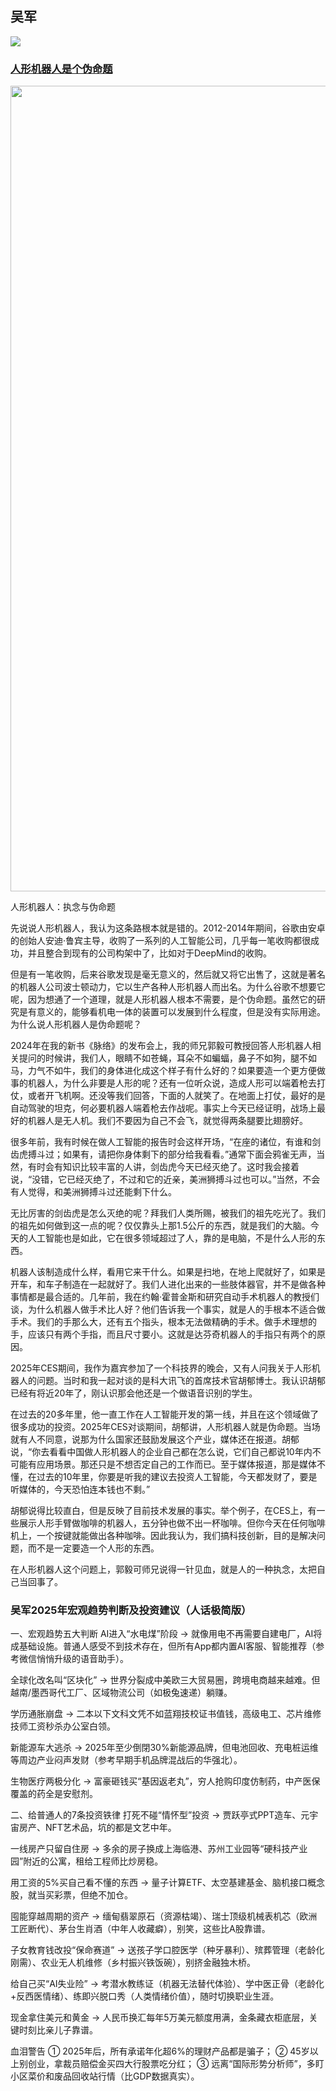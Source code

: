 
## 吴军

![](https://github.com/user-attachments/assets/c7d8e337-96f1-4633-8cd8-a43ba52c0904)

### [人形机器人是个伪命题](https://www.dedao.cn/course/article?id=e1k8gp2WGMzqJ3mMyqK5YmP6DOjxAL)

<img width="1289" alt="" src="https://github.com/user-attachments/assets/2f8caa80-e9d1-4d82-8007-a0d34e055452" />


人形机器人：执念与伪命题

先说说人形机器人，我认为这条路根本就是错的。2012-2014年期间，谷歌由安卓的创始人安迪·鲁宾主导，收购了一系列的人工智能公司，几乎每一笔收购都很成功，并且整合到现有的公司构架中了，比如对于DeepMind的收购。

但是有一笔收购，后来谷歌发现是毫无意义的，然后就又将它出售了，这就是著名的机器人公司波士顿动力，它以生产各种人形机器人而出名。为什么谷歌不想要它呢，因为想通了一个道理，就是人形机器人根本不需要，是个伪命题。虽然它的研究是有意义的，能够看机电一体的装置可以发展到什么程度，但是没有实际用途。为什么说人形机器人是伪命题呢？

2024年在我的新书《脉络》的发布会上，我的师兄郭毅可教授回答人形机器人相关提问的时候讲，我们人，眼睛不如苍蝇，耳朵不如蝙蝠，鼻子不如狗，腿不如马，力气不如牛，我们的身体进化成这个样子有什么好的？如果要造一个更方便做事的机器人，为什么非要是人形的呢？还有一位听众说，造成人形可以端着枪去打仗，或者开飞机啊。还没等我们回答，下面的人就笑了。在地面上打仗，最好的是自动驾驶的坦克，何必要机器人端着枪去作战呢。事实上今天已经证明，战场上最好的机器人是无人机。我们不要因为自己不会飞，就觉得两条腿要比翅膀好。

很多年前，我有时候在做人工智能的报告时会这样开场，“在座的诸位，有谁和剑齿虎搏斗过；如果有，请把你身体剩下的部分给我看看。”通常下面会鸦雀无声，当然，有时会有知识比较丰富的人讲，剑齿虎今天已经灭绝了。这时我会接着说，“没错，它已经灭绝了，不过和它的近亲，美洲狮搏斗过也可以。”当然，不会有人觉得，和美洲狮搏斗过还能剩下什么。

无比厉害的剑齿虎是怎么灭绝的呢？拜我们人类所赐，被我们的祖先吃光了。我们的祖先如何做到这一点的呢？仅仅靠头上那1.5公斤的东西，就是我们的大脑。今天的人工智能也是如此，它在很多领域超过了人，靠的是电脑，不是什么人形的东西。

机器人该制造成什么样，看用它来干什么。如果是扫地，在地上爬就好了，如果是开车，和车子制造在一起就好了。我们人进化出来的一些肢体器官，并不是做各种事情都是最合适的。几年前，我在约翰·霍普金斯和研究自动手术机器人的教授们谈，为什么机器人做手术比人好？他们告诉我一个事实，就是人的手根本不适合做手术。我们的手那么大，还有五个指头，根本无法做精确的手术。做手术理想的手，应该只有两个手指，而且尺寸要小。这就是达芬奇机器人的手指只有两个的原因。

2025年CES期间，我作为嘉宾参加了一个科技界的晚会，又有人问我关于人形机器人的问题。当时和我一起对谈的是科大讯飞的首席技术官胡郁博士。我认识胡郁已经有将近20年了，刚认识那会他还是一个做语音识别的学生。

在过去的20多年里，他一直工作在人工智能开发的第一线，并且在这个领域做了很多成功的投资。2025年CES对谈期间，胡郁讲，人形机器人就是伪命题。当场就有人不同意，说那为什么国家还鼓励发展这个产业，媒体还在报道。胡郁说，“你去看看中国做人形机器人的企业自己都在怎么说，它们自己都说10年内不可能有应用场景。那还只是不想否定自己的工作而已。至于媒体报道，那是媒体不懂，在过去的10年里，你要是听我的建议去投资人工智能，今天都发财了，要是听媒体的，今天恐怕连本钱也不剩。”

胡郁说得比较直白，但是反映了目前技术发展的事实。举个例子，在CES上，有一些展示人形手臂做咖啡的机器人，五分钟也做不出一杯咖啡。但你今天在任何咖啡机上，一个按键就能做出各种咖啡。因此我认为，我们搞科技创新，目的是解决问题，而不是一定要造一个人形的东西。

在人形机器人这个问题上，郭毅可师兄说得一针见血，就是人的一种执念，太把自己当回事了。

### 吴军2025年宏观趋势判断及投资建议（人话极简版）

一、宏观趋势五大判断
AI进入“水电煤”阶段
→ 就像用电不再需要自建电厂，AI将成基础设施。普通人感受不到技术存在，但所有App都内置AI客服、智能推荐（参考微信悄悄升级的语音助手）。

全球化改名叫“区块化”
→ 世界分裂成中美欧三大贸易圈，跨境电商越来越难。但越南/墨西哥代工厂、区域物流公司（如极兔速递）躺赚。

学历通胀崩盘
→ 二本以下文科文凭不如蓝翔技校证书值钱，高级电工、芯片维修技师工资秒杀办公室白领。

新能源车大逃杀
→ 2025年至少倒閉30%新能源品牌，但电池回收、充电桩运维等周边产业闷声发财（参考早期手机品牌混战后的华强北）。

生物医疗两极分化
→ 富豪砸钱买“基因返老丸”，穷人抢购印度仿制药，中产医保覆盖的药全是安慰剂。

二、给普通人的7条投资铁律
打死不碰“情怀型”投资
→ 贾跃亭式PPT造车、元宇宙房产、NFT艺术品，坑的都是文艺中年。

一线房产只留自住房
→ 多余的房子换成上海临港、苏州工业园等“硬科技产业园”附近的公寓，租给工程师比炒房稳。

用工资的5%买自己看不懂的东西
→ 量子计算ETF、太空基建基金、脑机接口概念股，就当买彩票，但绝不加仓。

囤能穿越周期的资产
→ 缅甸翡翠原石（资源枯竭）、瑞士顶级机械表机芯（欧洲工匠断代）、茅台生肖酒（中年人收藏癖），别笑，这些比A股靠谱。

子女教育钱改投“保命赛道”
→ 送孩子学口腔医学（种牙暴利）、殡葬管理（老龄化刚需）、农业无人机维修（乡村振兴铁饭碗），别挤金融独木桥。

给自己买“AI失业险”
→ 考潜水教练证（机器无法替代体验）、学中医正骨（老龄化+反西医情绪）、练即兴脱口秀（人类情绪价值），随时切换职业生涯。

现金拿住美元和黄金
→ 人民币换汇每年5万美元额度用满，金条藏衣柜底层，关键时刻比亲儿子靠谱。

血泪警告
① 2025年后，所有承诺年化超6%的理财产品都是骗子；
② 45岁以上别创业，拿裁员赔偿金买四大行股票吃分红；
③ 远离“国际形势分析师”，多盯小区菜价和废品回收站行情（比GDP数据真实）。
